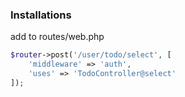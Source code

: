 ### Installations


add to routes/web.php
```php
$router->post('/user/todo/select', [
	'middleware' => 'auth',
	'uses' => 'TodoController@select'
]);
```
